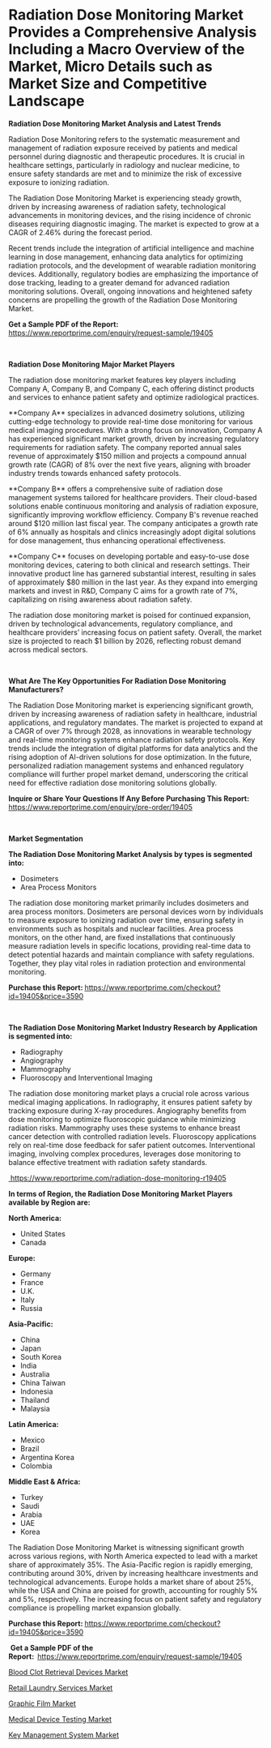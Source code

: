 <p><h1>Radiation Dose Monitoring Market Provides a Comprehensive Analysis Including a Macro Overview of the Market, Micro Details such as Market Size and Competitive Landscape</h1></p><p><strong>Radiation Dose Monitoring Market Analysis and Latest Trends</strong></p>
<p><p>Radiation Dose Monitoring refers to the systematic measurement and management of radiation exposure received by patients and medical personnel during diagnostic and therapeutic procedures. It is crucial in healthcare settings, particularly in radiology and nuclear medicine, to ensure safety standards are met and to minimize the risk of excessive exposure to ionizing radiation. </p><p>The Radiation Dose Monitoring Market is experiencing steady growth, driven by increasing awareness of radiation safety, technological advancements in monitoring devices, and the rising incidence of chronic diseases requiring diagnostic imaging. The market is expected to grow at a CAGR of 2.46% during the forecast period. </p><p>Recent trends include the integration of artificial intelligence and machine learning in dose management, enhancing data analytics for optimizing radiation protocols, and the development of wearable radiation monitoring devices. Additionally, regulatory bodies are emphasizing the importance of dose tracking, leading to a greater demand for advanced radiation monitoring solutions. Overall, ongoing innovations and heightened safety concerns are propelling the growth of the Radiation Dose Monitoring Market.</p></p>
<p><strong>Get a Sample PDF of the Report:&nbsp;</strong> <a href="https://www.reportprime.com/enquiry/request-sample/19405?utm_campaign=121&utm_medium=2&utm_source=Github&utm_content=ia&utm_term=23112024&utm_id=radiation-dose-monitoring">https://www.reportprime.com/enquiry/request-sample/19405</a></p>
<p>&nbsp;</p>
<p><strong>Radiation Dose Monitoring Major Market Players</strong></p>
<p><p>The radiation dose monitoring market features key players including Company A, Company B, and Company C, each offering distinct products and services to enhance patient safety and optimize radiological practices.</p><p>**Company A** specializes in advanced dosimetry solutions, utilizing cutting-edge technology to provide real-time dose monitoring for various medical imaging procedures. With a strong focus on innovation, Company A has experienced significant market growth, driven by increasing regulatory requirements for radiation safety. The company reported annual sales revenue of approximately $150 million and projects a compound annual growth rate (CAGR) of 8% over the next five years, aligning with broader industry trends towards enhanced safety protocols.</p><p>**Company B** offers a comprehensive suite of radiation dose management systems tailored for healthcare providers. Their cloud-based solutions enable continuous monitoring and analysis of radiation exposure, significantly improving workflow efficiency. Company B's revenue reached around $120 million last fiscal year. The company anticipates a growth rate of 6% annually as hospitals and clinics increasingly adopt digital solutions for dose management, thus enhancing operational effectiveness.</p><p>**Company C** focuses on developing portable and easy-to-use dose monitoring devices, catering to both clinical and research settings. Their innovative product line has garnered substantial interest, resulting in sales of approximately $80 million in the last year. As they expand into emerging markets and invest in R&D, Company C aims for a growth rate of 7%, capitalizing on rising awareness about radiation safety.</p><p>The radiation dose monitoring market is poised for continued expansion, driven by technological advancements, regulatory compliance, and healthcare providers’ increasing focus on patient safety. Overall, the market size is projected to reach $1 billion by 2026, reflecting robust demand across medical sectors.</p></p>
<p>&nbsp;</p>
<p><strong>What Are The Key Opportunities For Radiation Dose Monitoring Manufacturers?</strong></p>
<p><p>The Radiation Dose Monitoring market is experiencing significant growth, driven by increasing awareness of radiation safety in healthcare, industrial applications, and regulatory mandates. The market is projected to expand at a CAGR of over 7% through 2028, as innovations in wearable technology and real-time monitoring systems enhance radiation safety protocols. Key trends include the integration of digital platforms for data analytics and the rising adoption of AI-driven solutions for dose optimization. In the future, personalized radiation management systems and enhanced regulatory compliance will further propel market demand, underscoring the critical need for effective radiation dose monitoring solutions globally.</p></p>
<p><strong>Inquire or Share Your Questions If Any Before Purchasing This Report:</strong> <a href="https://www.reportprime.com/enquiry/pre-order/19405?utm_campaign=121&utm_medium=2&utm_source=Github&utm_content=ia&utm_term=23112024&utm_id=radiation-dose-monitoring">https://www.reportprime.com/enquiry/pre-order/19405</a></p>
<p>&nbsp;</p>
<p><strong>Market Segmentation</strong></p>
<p><strong>The Radiation Dose Monitoring Market Analysis by types is segmented into:</strong></p>
<p><ul><li>Dosimeters</li><li>Area Process Monitors</li></ul></p>
<p><p>The radiation dose monitoring market primarily includes dosimeters and area process monitors. Dosimeters are personal devices worn by individuals to measure exposure to ionizing radiation over time, ensuring safety in environments such as hospitals and nuclear facilities. Area process monitors, on the other hand, are fixed installations that continuously measure radiation levels in specific locations, providing real-time data to detect potential hazards and maintain compliance with safety regulations. Together, they play vital roles in radiation protection and environmental monitoring.</p></p>
<p><strong>Purchase this Report:&nbsp;</strong><a href="https://www.reportprime.com/checkout?id=19405&price=3590&utm_campaign=121&utm_medium=2&utm_source=Github&utm_content=ia&utm_term=23112024&utm_id=radiation-dose-monitoring">https://www.reportprime.com/checkout?id=19405&price=3590</a></p>
<p>&nbsp;</p>
<p><strong>The Radiation Dose Monitoring Market Industry Research by Application is segmented into:</strong></p>
<p><ul><li>Radiography</li><li>Angiography</li><li>Mammography</li><li>Fluoroscopy and Interventional Imaging</li></ul></p>
<p><p>The radiation dose monitoring market plays a crucial role across various medical imaging applications. In radiography, it ensures patient safety by tracking exposure during X-ray procedures. Angiography benefits from dose monitoring to optimize fluoroscopic guidance while minimizing radiation risks. Mammography uses these systems to enhance breast cancer detection with controlled radiation levels. Fluoroscopy applications rely on real-time dose feedback for safer patient outcomes. Interventional imaging, involving complex procedures, leverages dose monitoring to balance effective treatment with radiation safety standards.</p></p>
<p><a href="https://www.reportprime.com/radiation-dose-monitoring-r19405?utm_campaign=121&utm_medium=2&utm_source=Github&utm_content=ia&utm_term=23112024&utm_id=radiation-dose-monitoring">&nbsp;https://www.reportprime.com/radiation-dose-monitoring-r19405</a></p>
<p><strong>In terms of Region, the Radiation Dose Monitoring Market Players available by Region are:</strong></p>
<p>
    <p> <strong> North America: </strong>
        <ul>
            <li>United States</li>
            <li>Canada</li>
        </ul>
        </p> 
    <p> <strong> Europe: </strong>
        <ul>
            <li>Germany</li>
            <li>France</li>
            <li>U.K.</li>
            <li>Italy</li>
            <li>Russia</li>
        </ul>
        </p> 
    <p> <strong> Asia-Pacific: </strong>
        <ul>
            <li>China</li>
            <li>Japan</li>
            <li>South Korea</li>
            <li>India</li>
            <li>Australia</li>
            <li>China Taiwan</li>
            <li>Indonesia</li>
            <li>Thailand</li>
            <li>Malaysia</li>
        </ul>
        </p> 
    <p> <strong> Latin America: </strong>
        <ul>
            <li>Mexico</li>
            <li>Brazil</li>
            <li>Argentina Korea</li>
            <li>Colombia</li>
        </ul>
        </p> 
    <p> <strong> Middle East & Africa: </strong>
        <ul>
            <li>Turkey</li>
            <li>Saudi</li>
            <li>Arabia</li>
            <li>UAE</li>
            <li>Korea</li>
        </ul>
    </p>
    </p>
<p><p>The Radiation Dose Monitoring Market is witnessing significant growth across various regions, with North America expected to lead with a market share of approximately 35%. The Asia-Pacific region is rapidly emerging, contributing around 30%, driven by increasing healthcare investments and technological advancements. Europe holds a market share of about 25%, while the USA and China are poised for growth, accounting for roughly 5% and 5%, respectively. The increasing focus on patient safety and regulatory compliance is propelling market expansion globally.</p></p>
<p><strong>Purchase this Report: </strong><a href="https://www.reportprime.com/checkout?id=19405&price=3590&utm_campaign=121&utm_medium=2&utm_source=Github&utm_content=ia&utm_term=23112024&utm_id=radiation-dose-monitoring">https://www.reportprime.com/checkout?id=19405&price=3590</a></p>
<p>&nbsp;<strong>Get a Sample PDF of the Report:&nbsp;&nbsp;</strong><a href="https://www.reportprime.com/enquiry/request-sample/19405?utm_campaign=121&utm_medium=2&utm_source=Github&utm_content=ia&utm_term=23112024&utm_id=radiation-dose-monitoring">https://www.reportprime.com/enquiry/request-sample/19405</a></p>
<p><strong></strong></p>
<p><p><a href="https://github.com/mauripalmi/Market-Research-Report-List-5/blob/main/blood-clot-retrieval-devices-market.md?utm_campaign=121&utm_medium=2&utm_source=Github&utm_content=ia&utm_term=23112024&utm_id=radiation-dose-monitoring">Blood Clot Retrieval Devices Market</a></p><p><a href="https://issuu.com/reportprime-2/docs/retail-laundry-services-market-size_acb224672b4e9f?utm_campaign=121&utm_medium=2&utm_source=Github&utm_content=ia&utm_term=23112024&utm_id=radiation-dose-monitoring">Retail Laundry Services Market</a></p><p><a href="https://www.linkedin.com/pulse/future-graphic-film-market-growth-potential-size-share-revenue-beh8e?utm_campaign=121&utm_medium=2&utm_source=Github&utm_content=ia&utm_term=23112024&utm_id=radiation-dose-monitoring">Graphic Film Market</a></p><p><a href="https://www.linkedin.com/pulse/medical-device-testing-market-forecast-global-trends-dcwie?utm_campaign=121&utm_medium=2&utm_source=Github&utm_content=ia&utm_term=23112024&utm_id=radiation-dose-monitoring">Medical Device Testing Market</a></p><p><a href="https://issuu.com/reportprime-2/docs/key-management-system-market-size-2_d3d95721b56d47?utm_campaign=121&utm_medium=2&utm_source=Github&utm_content=ia&utm_term=23112024&utm_id=radiation-dose-monitoring">Key Management System Market</a></p></p>